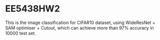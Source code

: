 # EE5438HW2
This is the image classification for CIFAR10 dataset, using WideResNet + SAM optimiser + Cutout, which can achieve more than 97% accuracy in 10000 test set.
